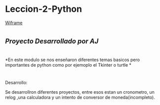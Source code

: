# Leccion-2-Python
[Wiframe](https://www.figma.com/file/VpzSKSBG7AZLuz30sOTQqs/Untitled?node-id=0%3A1)
#
## *Proyecto Desarrollado por AJ*
#
#
*En este modulo se nos enseñaron diferentes temas basicos pero importantes de python como por ejemoplo el Tkinter o turtle *
#
#
Desarrollo:

Se desarrollron diferentes proyectos, entre esos estan un cronometro, un relog ,una calculadora y un intento de conversor de moneda(incompleto).


